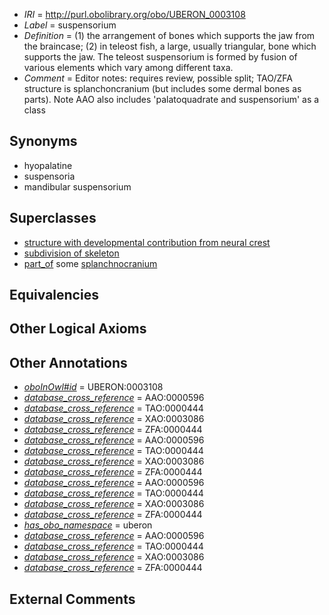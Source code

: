  * *IRI* = http://purl.obolibrary.org/obo/UBERON_0003108
 * *Label* = suspensorium
 * *Definition* = (1) the arrangement of bones which supports the jaw from the braincase; (2) in teleost fish, a large, usually triangular, bone which supports the jaw. The teleost suspensorium is formed by fusion of various elements which vary among different taxa.
 * *Comment* = Editor notes: requires review, possible split; TAO/ZFA structure is splanchoncranium (but includes some dermal bones as parts). Note AAO also includes 'palatoquadrate and suspensorium' as a class

## Synonyms

 * hyopalatine
 * suspensoria
 * mandibular suspensorium

## Superclasses

 * [structure with developmental contribution from neural crest](../../UBERON/14/UBERON_0010314.md)
 * [subdivision of skeleton](../../UBERON/12/UBERON_0010912.md)
 * [part_of](../../BFO/50/BFO_0000050.md) some [splanchnocranium](../../UBERON/95/UBERON_0008895.md)

## Equivalencies


## Other Logical Axioms


## Other Annotations

 * *[oboInOwl#id](../../id/oboInOwl#id.md)* = UBERON:0003108
 * *[database_cross_reference](../../ef/oboInOwl#hasDbXref.md)* = AAO:0000596
 * *[database_cross_reference](../../ef/oboInOwl#hasDbXref.md)* = TAO:0000444
 * *[database_cross_reference](../../ef/oboInOwl#hasDbXref.md)* = XAO:0003086
 * *[database_cross_reference](../../ef/oboInOwl#hasDbXref.md)* = ZFA:0000444
 * *[database_cross_reference](../../ef/oboInOwl#hasDbXref.md)* = AAO:0000596
 * *[database_cross_reference](../../ef/oboInOwl#hasDbXref.md)* = TAO:0000444
 * *[database_cross_reference](../../ef/oboInOwl#hasDbXref.md)* = XAO:0003086
 * *[database_cross_reference](../../ef/oboInOwl#hasDbXref.md)* = ZFA:0000444
 * *[database_cross_reference](../../ef/oboInOwl#hasDbXref.md)* = AAO:0000596
 * *[database_cross_reference](../../ef/oboInOwl#hasDbXref.md)* = TAO:0000444
 * *[database_cross_reference](../../ef/oboInOwl#hasDbXref.md)* = XAO:0003086
 * *[database_cross_reference](../../ef/oboInOwl#hasDbXref.md)* = ZFA:0000444
 * *[has_obo_namespace](../../ce/oboInOwl#hasOBONamespace.md)* = uberon
 * *[database_cross_reference](../../ef/oboInOwl#hasDbXref.md)* = AAO:0000596
 * *[database_cross_reference](../../ef/oboInOwl#hasDbXref.md)* = TAO:0000444
 * *[database_cross_reference](../../ef/oboInOwl#hasDbXref.md)* = XAO:0003086
 * *[database_cross_reference](../../ef/oboInOwl#hasDbXref.md)* = ZFA:0000444

## External Comments

